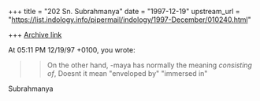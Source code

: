 +++
title = "202 Sn. Subrahmanya"
date = "1997-12-19"
upstream_url = "https://list.indology.info/pipermail/indology/1997-December/010240.html"

+++
[Archive link](https://list.indology.info/pipermail/indology/1997-December/010240.html)

At 05:11 PM 12/19/97 +0100, you wrote:

>>On the other hand, -maya has normally the meaning *consisting of*,
Doesnt it mean "enveloped by" "immersed in"

Subrahmanya



